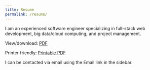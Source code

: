 ```yaml
---
title: Resume
permalink: /resume/
---
```


I am an experienced software engineer specializing in full-stack web development, big data/cloud computing, and project management.

View/download: [PDF](/assets/Matt-Anderson-Resume.pdf)

Printer friendly: [Printable PDF](/assets/Matt-Anderson-Resume-Printable.pdf)

I can be contacted via email using the Email link in the sidebar.
